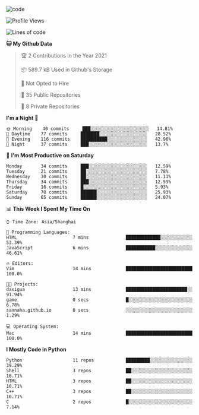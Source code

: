 
<!--
**liuyaanng/liuyaanng** is a ✨ _special_ ✨ repository because its `README.md` (this file) appears on your GitHub profile.

Here are some ideas to get you started:

- 🔭 I’m currently working on ...
- 🌱 I’m currently learning ...
- 👯 I’m looking to collaborate on ...
- 🤔 I’m looking for help with ...
- 💬 Ask me about ...
- 📫 How to reach me: ...
- 😄 Pronouns: ...
- ⚡ Fun fact: ...
-->


![code](https://cdn.jsdelivr.net/gh/liuyaanng/liuyaanng@1.0/code.gif) 

<!--START_SECTION:waka-->
![Profile Views](http://img.shields.io/badge/Profile%20Views-0-blue)

![Lines of code](https://img.shields.io/badge/From%20Hello%20World%20I%27ve%20Written-5.3%20million%20lines%20of%20code-blue)

**🐱 My Github Data** 

> 🏆 2 Contributions in the Year 2021
 > 
> 📦 589.7 kB Used in Github's Storage 
 > 
> 🚫 Not Opted to Hire
 > 
> 📜 35 Public Repositories 
 > 
> 🔑 8 Private Repositories  
 > 
**I'm a Night 🦉** 

```text
🌞 Morning    40 commits     ███░░░░░░░░░░░░░░░░░░░░░░   14.81% 
🌆 Daytime    77 commits     ███████░░░░░░░░░░░░░░░░░░   28.52% 
🌃 Evening    116 commits    ██████████░░░░░░░░░░░░░░░   42.96% 
🌙 Night      37 commits     ███░░░░░░░░░░░░░░░░░░░░░░   13.7%

```
📅 **I'm Most Productive on Saturday** 

```text
Monday       34 commits     ███░░░░░░░░░░░░░░░░░░░░░░   12.59% 
Tuesday      21 commits     ██░░░░░░░░░░░░░░░░░░░░░░░   7.78% 
Wednesday    30 commits     ██░░░░░░░░░░░░░░░░░░░░░░░   11.11% 
Thursday     34 commits     ███░░░░░░░░░░░░░░░░░░░░░░   12.59% 
Friday       16 commits     █░░░░░░░░░░░░░░░░░░░░░░░░   5.93% 
Saturday     70 commits     ██████░░░░░░░░░░░░░░░░░░░   25.93% 
Sunday       65 commits     ██████░░░░░░░░░░░░░░░░░░░   24.07%

```


📊 **This Week I Spent My Time On** 

```text
⌚︎ Time Zone: Asia/Shanghai

💬 Programming Languages: 
HTML                     7 mins              █████████████░░░░░░░░░░░░   53.39% 
JavaScript               6 mins              ███████████░░░░░░░░░░░░░░   46.61%

🔥 Editors: 
Vim                      14 mins             █████████████████████████   100.0%

🐱‍💻 Projects: 
daxigua                  13 mins             ███████████████████████░░   91.94% 
game                     0 secs              █░░░░░░░░░░░░░░░░░░░░░░░░   6.78% 
sannaha.github.io        0 secs              ░░░░░░░░░░░░░░░░░░░░░░░░░   1.29%

💻 Operating System: 
Mac                      14 mins             █████████████████████████   100.0%

```

**I Mostly Code in Python** 

```text
Python                   11 repos            █████████░░░░░░░░░░░░░░░░   39.29% 
Shell                    3 repos             ██░░░░░░░░░░░░░░░░░░░░░░░   10.71% 
HTML                     3 repos             ██░░░░░░░░░░░░░░░░░░░░░░░   10.71% 
C++                      3 repos             ██░░░░░░░░░░░░░░░░░░░░░░░   10.71% 
C                        2 repos             █░░░░░░░░░░░░░░░░░░░░░░░░   7.14%

```



<!--END_SECTION:waka-->

